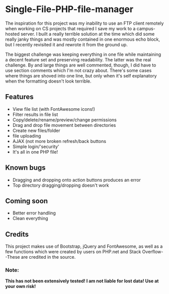 <h1>Single-File-PHP-file-manager</h1>

The inspiration for this project was my inability to use an FTP client remotely when working on CS projects that required I save my work to a campus-hosted server. I built a really terrible solution at the time which did some really janky things and was mostly contained in one enormous echo block, but I recently revisited it and rewrote it from the ground up. 

The biggest challenge was keeping everything in one file while maintaining a decent feature set and preserving readability. The latter was the real challenge. By and large things are well commented, though, I did have to use section comments which I'm not crazy about. There's some cases where things are shoved into one line, but only when it's self explanatory when the formatting doesn't look terrible.

<h2>Features</h2>
<ul>
  <li>View file list (with FontAwesome icons!)</li>
  <li>Filter results in file list</li>
  <li>Copy/delete/rename/preview/change permissions</li>
  <li>Drag and drop file movement between directories</li>
  <li>Create new files/folder</li>
  <li>file uploading</li>
  <li>AJAX (not more broken refresh/back buttons</li>
  <li>Simple login/'security'</li>
  <li>It's all in one PHP file!</li>
</ul>

<h2>Known bugs</h2>
<ul>
  <li>Dragging and dropping onto action buttons produces an error</li>
  <li>Top directory dragging/dropping doesn't work</li>
</ul>

<h2>Coming soon</h2>
<ul>
  <li>Better error handling</li>
  <li>Clean everything</li>
</ul>

<h2>Credits</h2>
This project makes use of Bootstrap, jQuery and FontAwesome, as well as a few functions which were created by users on PHP.net and Stack Overflow--These are credited in the source.

<h3>Note:</h3>
<strong>This has not been extensively tested! I am not liable for lost data! Use at your own risk!</strong>
